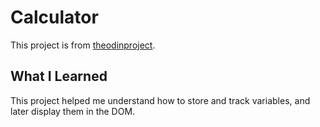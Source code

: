 # Calculator
This project is from [theodinproject](https://www.theodinproject.com/courses/foundations/lessons/calculator).

## What I Learned
This project helped me understand how to store and track variables, and later display them in the DOM.
